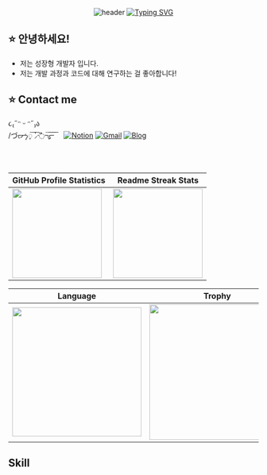 <div align="center">
  
![header](https://capsule-render.vercel.app/api?type=transparent&animation=fadeIn&height=110&section=header&text=개발LO_Goal때림%20🫨&fontSize=50&fontColor=a27aff)
[![Typing SVG](https://readme-typing-svg.demolab.com?font=Fira+Code&pause=1000&color=cfcfeb&center=true&width=1000&size=15&lines=Hello,+I'm+Minje,+the+developer+of+the+front+end.🤍)](https://git.io/typing-svg)
  <div align="left"> 
  
  ## ⭐️ 안녕하세요!
  - 저는 성장형 개발자 입니다.
  - 저는 개발 과정과 코드에 대해 연구하는 걸 좋아합니다!
    
  ## ⭐️ Contact me
  ૮₍˶ᵔ ᵕ ᵔ˶₎ა<br>
  /づᡕᠵ᠊ᡃ࡚ࠢ࠘ ⸝່ࠡࠣ᠊߯᠆ࠣ࠘ᡁࠣ࠘᠊᠊ࠢ࠘  &nbsp;&nbsp;&nbsp; [![Notion](https://img.shields.io/badge/Notion-ffffff?style=for-the-badge&logo=Notion&logoColor=black)](#)
  [![Gmail](https://img.shields.io/badge/Gmail-ffffff?style=for-the-badge&logo=Gmail&logoColor=red)](mailto:olminje@gmail.com) 
  [![Blog](https://img.shields.io/badge/Blog-ffffff?style=for-the-badge&logo=Github&logoColor=black)](https://olminje.github.io/) 
  </div><br/><br/>

| GitHub Profile Statistics | Readme Streak Stats |
| ------------- | ------------- |
| <a href="https://github.com/OlMinJe/github-readme-stats"><img height=180 src="https://github-readme-stats.vercel.app/api?username=OlMinJe&count_private=true&theme=buefy" /></a> | <img height="180" src="https://streak-stats.demolab.com?user=OlMinJe&theme=buefy" /> |

|  Language | Trophy |
| ------------- | ------------- |
| <img height="260" src="https://github-readme-stats.vercel.app/api/top-langs/?username=olminje&theme=buefy" />  | <img height="273" src="https://github-profile-trophy.vercel.app/?username=olminje&margin-w=25&margin-h=15&theme=flat&row=2&column=4"/> |
</div>

## Skill


<!--
<div>
  <a href="https://github.com/olminje/CodingTest">
    <img align="center" width="320" src="https://github-readme-stats.vercel.app/api/pin/?username=olminje&repo=CodingTest&theme=shadow_red" />
  </a>
  <a href="https://github.com/olminje/StudyJava">
    <img align="center" width="320" src="https://github-readme-stats.vercel.app/api/pin/?username=olminje&repo=StudyJava&theme=shadow_red" />
  </a>
  <a href="https://github.com/olminje/StudyNode">
    <img align="center" width="320" src="https://github-readme-stats.vercel.app/api/pin/?username=olminje&repo=StudyNode&theme=shadow_red" />
  </a>
</div><br/>
<div>
  <a href="https://github.com/olminje/StudyReact">
    <img align="center" width="320" src="https://github-readme-stats.vercel.app/api/pin/?username=olminje&repo=StudyReact&theme=shadow_red" />
  </a>
  <a href="https://github.com/olminje/StudySpring">
    <img align="center" width="320" src="https://github-readme-stats.vercel.app/api/pin/?username=olminje&repo=StudySpring&theme=shadow_red" />
  </a>
  <a href="https://github.com/olminje/web-dev-github">
    <img align="center" width="320" src="https://github-readme-stats.vercel.app/api/pin/?username=olminje&repo=web-dev-github&theme=shadow_red" />
  </a>
</div><br/><br/><br/>
-->

